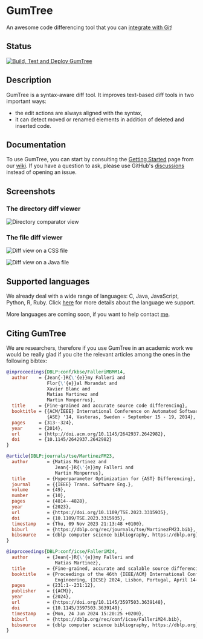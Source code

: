 # GumTree

An awesome code differencing tool that you can [integrate with Git](https://github.com/GumTreeDiff/gumtree/wiki/VCS-Integration)!

## Status

[![Build, Test and Deploy GumTree](https://github.com/GumTreeDiff/gumtree/actions/workflows/build-test-gumtree.yml/badge.svg)](https://github.com/GumTreeDiff/gumtree/actions/workflows/build-test-gumtree.yml)

## Description

GumTree is a syntax-aware diff tool. It improves text-based diff tools in two important ways:
* the edit actions are always aligned with the syntax,
* it can detect moved or renamed elements in addition of deleted and inserted code.

## Documentation

To use GumTree, you can start by consulting the [Getting Started](https://github.com/GumTreeDiff/gumtree/wiki/Getting-Started) page from our [wiki](https://github.com/GumTreeDiff/gumtree/wiki). If you have a question to ask, please use GitHub's [discussions](https://github.com/GumTreeDiff/gumtree/discussions) instead of opening an issue.

## Screenshots

### The directory diff viewer

![Directory comparator view](https://github.com/GumTreeDiff/gumtree/raw/main/doc/screenshots/screenshot-0.png)

### The file diff viewer

![Diff view on a CSS file](https://github.com/GumTreeDiff/gumtree/raw/main/doc/screenshots/screenshot-1.png)

![Diff view on a Java file](https://github.com/GumTreeDiff/gumtree/raw/main/doc/screenshots/screenshot-2.png)

## Supported languages

We already deal with a wide range of languages: C, Java, JavaScript, Python, R, Ruby. Click [here](https://github.com/GumTreeDiff/gumtree/wiki/Languages) for more details about the language we support.

More languages are coming soon, if you want to help contact [me](http://www.labri.fr/perso/falleri).

## Citing GumTree

We are researchers, therefore if you use GumTree in an academic work we would be really glad if you cite the relevant articles among the ones in the following bibtex:

```bibtex
@inproceedings{DBLP:conf/kbse/FalleriMBMM14,
  author    = {Jean{-}R{\'{e}}my Falleri and
               Flor{\'{e}}al Morandat and
               Xavier Blanc and
               Matias Martinez and
               Martin Monperrus},
  title     = {Fine-grained and accurate source code differencing},
  booktitle = {{ACM/IEEE} International Conference on Automated Software Engineering,
               {ASE} '14, Vasteras, Sweden - September 15 - 19, 2014},
  pages     = {313--324},
  year      = {2014},
  url       = {http://doi.acm.org/10.1145/2642937.2642982},
  doi       = {10.1145/2642937.2642982}
}

@article{DBLP:journals/tse/MartinezFM23,
  author       = {Matias Martinez and
                  Jean{-}R{\'{e}}my Falleri and
                  Martin Monperrus},
  title        = {Hyperparameter Optimization for {AST} Differencing},
  journal      = {{IEEE} Trans. Software Eng.},
  volume       = {49},
  number       = {10},
  pages        = {4814--4828},
  year         = {2023},
  url          = {https://doi.org/10.1109/TSE.2023.3315935},
  doi          = {10.1109/TSE.2023.3315935},
  timestamp    = {Thu, 09 Nov 2023 21:13:48 +0100},
  biburl       = {https://dblp.org/rec/journals/tse/MartinezFM23.bib},
  bibsource    = {dblp computer science bibliography, https://dblp.org}
}

@inproceedings{DBLP:conf/icse/FalleriM24,
  author       = {Jean{-}R{\'{e}}my Falleri and
                  Matias Martinez},
  title        = {Fine-grained, accurate and scalable source differencing},
  booktitle    = {Proceedings of the 46th {IEEE/ACM} International Conference on Software
                  Engineering, {ICSE} 2024, Lisbon, Portugal, April 14-20, 2024},
  pages        = {231:1--231:12},
  publisher    = {{ACM}},
  year         = {2024},
  url          = {https://doi.org/10.1145/3597503.3639148},
  doi          = {10.1145/3597503.3639148},
  timestamp    = {Mon, 24 Jun 2024 15:20:25 +0200},
  biburl       = {https://dblp.org/rec/conf/icse/FalleriM24.bib},
  bibsource    = {dblp computer science bibliography, https://dblp.org}
}
```
